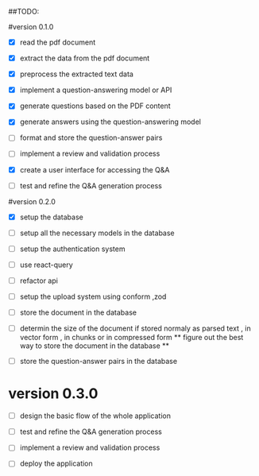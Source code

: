 ##TODO:

#version 0.1.0
- [x] read the pdf document
- [x] extract the data from the pdf document
- [x] preprocess the extracted text data
- [x] implement a question-answering model or API
- [x] generate questions based on the PDF content
- [x] generate answers using the question-answering model
- [ ] format and store the question-answer pairs
- [ ] implement a review and validation process
- [x] create a user interface for accessing the Q&A
- [ ] test and refine the Q&A generation process


#version 0.2.0
- [x] setup the database 
- [ ] setup all the necessary models in the database

- [ ] setup the authentication system
- [ ] use react-query
- [ ] refactor api
- [ ] setup the upload system using conform ,zod
- [ ] store the document in the database
- [ ] determin the size of the document  if stored normaly as parsed text , in vector   form , in chunks or in compressed form 
** figure out the best way to store the document in the database **
- [ ] store the question-answer pairs in the database


# version 0.3.0
- [ ] design the basic flow of the whole application
- [ ] test and refine the Q&A generation process
- [ ] implement a review and validation process
- [ ] deploy the application

